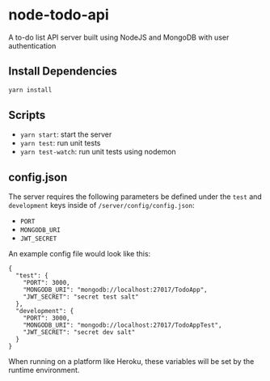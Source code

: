 # node-todo-api

A to-do list API server built using NodeJS and MongoDB with user authentication

## Install Dependencies

```bash
yarn install
```

## Scripts

* `yarn start`: start the server
* `yarn test`: run unit tests
* `yarn test-watch`: run unit tests using nodemon

## config.json
The server requires the following parameters be defined under the `test` and `development` keys inside of `/server/config/config.json`:

* `PORT`
* `MONGODB_URI`
* `JWT_SECRET`

An example config file would look like this:
```
{
  "test": {
    "PORT": 3000,
    "MONGODB_URI": "mongodb://localhost:27017/TodoApp",
    "JWT_SECRET": "secret test salt"
  },
  "development": {
    "PORT": 3000,
    "MONGODB_URI": "mongodb://localhost:27017/TodoAppTest",
    "JWT_SECRET": "secret dev salt"
  }
}
```

When running on a platform like Heroku, these variables will be set by the runtime environment.
